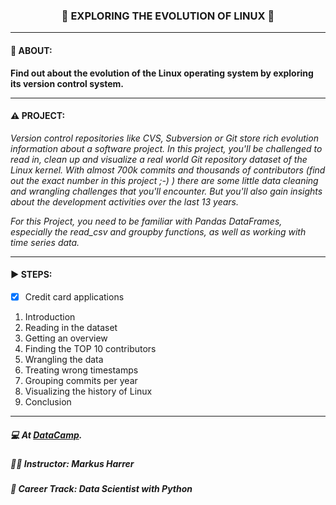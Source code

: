 <h3 align="center"> 
  🚧 EXPLORING THE EVOLUTION OF LINUX 🚧
</h3>

---
#### 📢 ABOUT:
**Find out about the evolution of the Linux operating system by exploring its version control system.**

---
#### ⚠️ PROJECT:
*Version control repositories like CVS, Subversion or Git store rich evolution information about a software project. In this project, you'll be challenged to read in, clean up and visualize a real world Git repository dataset of the Linux kernel. With almost 700k commits and thousands of contributors (find out the exact number in this project ;-) ) there are some little data cleaning and wrangling challenges that you'll encounter. But you'll also gain insights about the development activities over the last 13 years.*

*For this Project, you need to be familiar with Pandas DataFrames, especially the read_csv and groupby functions, as well as working with time series data.*

---
#### ▶️ STEPS:
- [x] Credit card applications
1. Introduction
2. Reading in the dataset
3. Getting an overview
4. Finding the TOP 10 contributors
5. Wrangling the data
6. Treating wrong timestamps
7. Grouping commits per year
8. Visualizing the history of Linux
9. Conclusion

---
##### 💻 At <a href="https://www.datacamp.com" target="_blank">DataCamp</a>.
##### 🧑‍🏫 **Instructor**: Markus Harrer
##### 📖 **Career Track**: Data Scientist with Python
